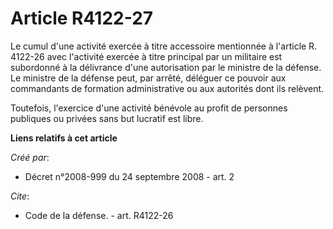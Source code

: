 # Article R4122-27

Le cumul d'une activité exercée à titre accessoire mentionnée à l'article R. 4122-26 avec l'activité exercée à titre
principal par un militaire est subordonné à la délivrance d'une autorisation par le ministre de la défense. Le ministre de la
défense peut, par arrêté, déléguer ce pouvoir aux commandants de formation administrative ou aux autorités dont ils
relèvent. 

Toutefois, l'exercice d'une activité bénévole au profit de personnes publiques ou privées sans but lucratif est libre.

**Liens relatifs à cet article**

_Créé par_:

  - Décret n°2008-999 du 24 septembre 2008 - art. 2

_Cite_:

  - Code de la défense. - art. R4122-26
